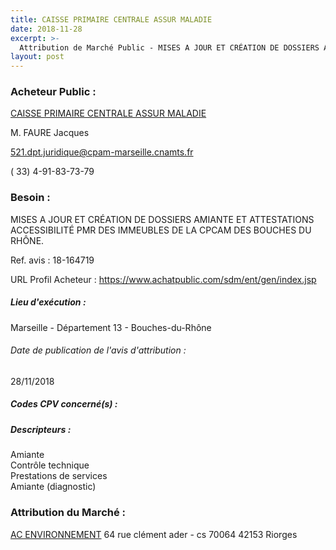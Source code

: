```yaml
---
title: CAISSE PRIMAIRE CENTRALE ASSUR MALADIE
date: 2018-11-28
excerpt: >-
  Attribution de Marché Public - MISES A JOUR ET CRÉATION DE DOSSIERS AMIANTE ET ATTESTATIONS ACCESSIBILITÉ PMR DES IMMEUBLES DE LA CPCAM DES BOUCHES DU RHÔNE.
layout: post
---
```


### Acheteur Public : 
<a href="/acheteur-34/siren-782885735"> CAISSE PRIMAIRE CENTRALE ASSUR MALADIE</a><br/>

M. FAURE Jacques

521.dpt.juridique@cpam-marseille.cnamts.fr

( 33) 4-91-83-73-79

### Besoin :

MISES A JOUR ET CRÉATION DE DOSSIERS AMIANTE ET ATTESTATIONS ACCESSIBILITÉ PMR DES IMMEUBLES DE LA CPCAM DES BOUCHES DU RHÔNE.

Ref. avis : 18-164719

URL Profil Acheteur : https://www.achatpublic.com/sdm/ent/gen/index.jsp

##### Lieu d'exécution :

Marseille - Département 13 - Bouches-du-Rhône

###### Date de publication de l'avis d'attribution : 
28/11/2018

##### Codes CPV concerné(s) :

##### Descripteurs :
Amiante <br/>
Contrôle technique <br/>
Prestations de services <br/>
Amiante (diagnostic) <br/>

### Attribution du Marché :
<a href="/entreprise-262/siren-441355914"> AC ENVIRONNEMENT</a>    64 rue clément ader - cs 70064 42153 Riorges <br/>
